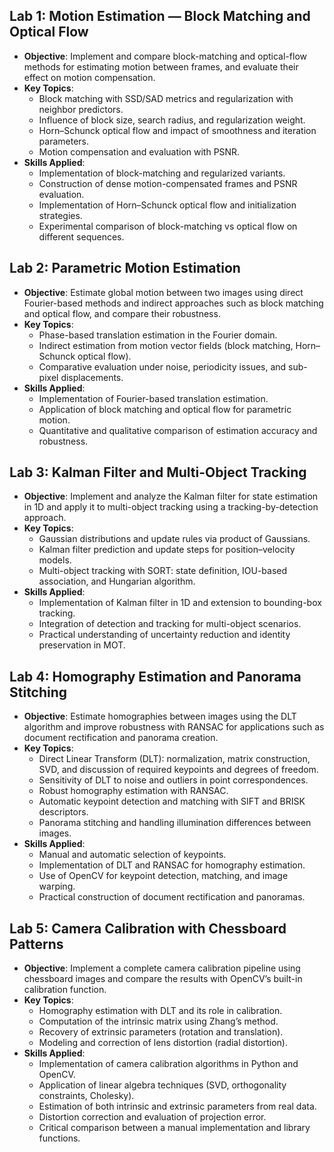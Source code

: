 ## Lab 1: Motion Estimation — Block Matching and Optical Flow
- **Objective**: Implement and compare block-matching and optical-flow methods for estimating motion between frames, and evaluate their effect on motion compensation.
- **Key Topics**:
  - Block matching with SSD/SAD metrics and regularization with neighbor predictors.
  - Influence of block size, search radius, and regularization weight.
  - Horn–Schunck optical flow and impact of smoothness and iteration parameters.
  - Motion compensation and evaluation with PSNR.
- **Skills Applied**:
  - Implementation of block-matching and regularized variants.
  - Construction of dense motion-compensated frames and PSNR evaluation.
  - Implementation of Horn–Schunck optical flow and initialization strategies.
  - Experimental comparison of block-matching vs optical flow on different sequences.


## Lab 2: Parametric Motion Estimation
- **Objective**: Estimate global motion between two images using direct Fourier-based methods and indirect approaches such as block matching and optical flow, and compare their robustness.
- **Key Topics**:
  - Phase-based translation estimation in the Fourier domain.
  - Indirect estimation from motion vector fields (block matching, Horn–Schunck optical flow).
  - Comparative evaluation under noise, periodicity issues, and sub-pixel displacements.
- **Skills Applied**:
  - Implementation of Fourier-based translation estimation.
  - Application of block matching and optical flow for parametric motion.
  - Quantitative and qualitative comparison of estimation accuracy and robustness.
 
## Lab 3: Kalman Filter and Multi-Object Tracking
- **Objective**: Implement and analyze the Kalman filter for state estimation in 1D and apply it to multi-object tracking using a tracking-by-detection approach.
- **Key Topics**:
  - Gaussian distributions and update rules via product of Gaussians.
  - Kalman filter prediction and update steps for position–velocity models.
  - Multi-object tracking with SORT: state definition, IOU-based association, and Hungarian algorithm.
- **Skills Applied**:
  - Implementation of Kalman filter in 1D and extension to bounding-box tracking.
  - Integration of detection and tracking for multi-object scenarios.
  - Practical understanding of uncertainty reduction and identity preservation in MOT.

## Lab 4: Homography Estimation and Panorama Stitching
- **Objective**: Estimate homographies between images using the DLT algorithm and improve robustness with RANSAC for applications such as document rectification and panorama creation.
- **Key Topics**:
  - Direct Linear Transform (DLT): normalization, matrix construction, SVD, and discussion of required keypoints and degrees of freedom.
  - Sensitivity of DLT to noise and outliers in point correspondences.
  - Robust homography estimation with RANSAC.
  - Automatic keypoint detection and matching with SIFT and BRISK descriptors.
  - Panorama stitching and handling illumination differences between images.
- **Skills Applied**:
  - Manual and automatic selection of keypoints.
  - Implementation of DLT and RANSAC for homography estimation.
  - Use of OpenCV for keypoint detection, matching, and image warping.
  - Practical construction of document rectification and panoramas.

## Lab 5: Camera Calibration with Chessboard Patterns
- **Objective**: Implement a complete camera calibration pipeline using chessboard images and compare the results with OpenCV’s built-in calibration function.
- **Key Topics**:
  - Homography estimation with DLT and its role in calibration.
  - Computation of the intrinsic matrix using Zhang’s method.
  - Recovery of extrinsic parameters (rotation and translation).
  - Modeling and correction of lens distortion (radial distortion).
- **Skills Applied**:
  - Implementation of camera calibration algorithms in Python and OpenCV.
  - Application of linear algebra techniques (SVD, orthogonality constraints, Cholesky).
  - Estimation of both intrinsic and extrinsic parameters from real data.
  - Distortion correction and evaluation of projection error.
  - Critical comparison between a manual implementation and library functions.

